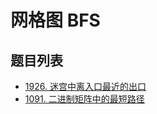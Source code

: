 # 网格图 BFS

## 题目列表

- [1926. 迷宫中离入口最近的出口](https://leetcode.cn/problems/nearest-exit-from-entrance-in-maze/description/)
- [1091. 二进制矩阵中的最短路径](https://leetcode.cn/problems/shortest-path-in-binary-matrix/description/)

